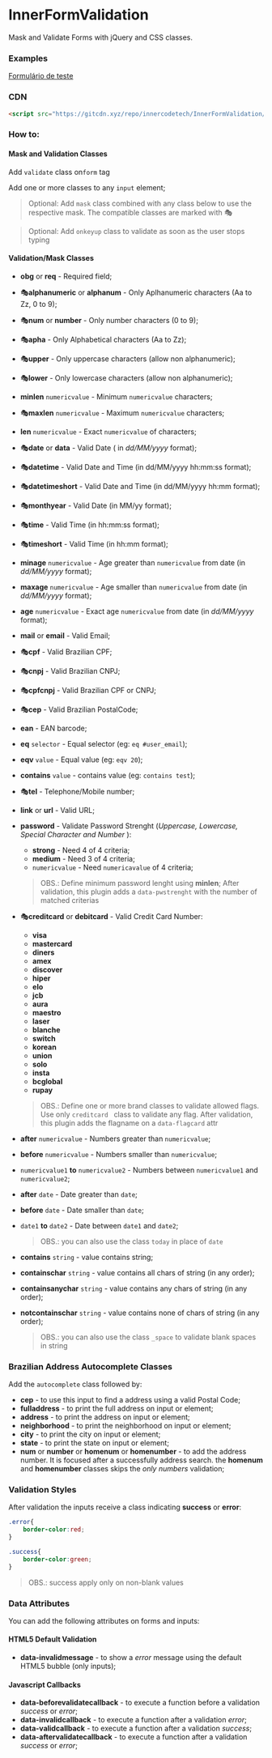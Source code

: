 # InnerFormValidation
Mask and Validate Forms with jQuery and CSS classes.



### Examples

[Formulário de teste]( https://innercodetech.github.io/InnerFormValidation/TestForm )

### CDN

```html
<script src="https://gitcdn.xyz/repo/innercodetech/InnerFormValidation/master/InnerFormValidation.js"></script>
```



### How to:

#### Mask and Validation Classes

Add  `validate` class on`form` tag

Add one or more classes to any `input` element;

> Optional: Add `mask` class combined with any class below to use the respective mask. The compatible classes are marked with 🎭

>Optional: Add `onkeyup` class to validate as soon as the user stops typing
>
#### Validation/Mask Classes

- **obg** or **req** - Required field;
  
- 🎭**alphanumeric** or **alphanum** - Only Aplhanumeric characters (Aa to Zz, 0 to 9);

- 🎭**num** or **number** - Only number characters (0 to 9);
  
- 🎭**apha** - Only Alphabetical characters (Aa to Zz);
  
- 🎭**upper** - Only uppercase characters (allow non alphanumeric);
  
- 🎭**lower** - Only lowercase characters (allow non alphanumeric);
  
- **minlen** `numericvalue` - Minimum `numericvalue` characters;

- 🎭**maxlen** `numericvalue` - Maximum `numericvalue` characters;

- **len** `numericvalue` - Exact `numericvalue` of characters;

- 🎭**date** or **data** - Valid Date  ( in *dd/MM/yyyy* format);

- 🎭**datetime** - Valid Date and Time (in dd/MM/yyyy hh:mm:ss format);

- 🎭**datetimeshort** - Valid Date and Time (in dd/MM/yyyy hh:mm format);

- 🎭**monthyear** - Valid Date (in MM/yy format);

- 🎭**time** - Valid Time (in hh:mm:ss format);

- 🎭**timeshort** - Valid Time (in hh:mm format);

- **minage** `numericvalue` - Age greater than `numericvalue`  from date (in *dd/MM/yyyy* format);

- **maxage** `numericvalue` - Age smaller than `numericvalue`  from date (in *dd/MM/yyyy* format);

- **age** `numericvalue` - Exact age `numericvalue`  from date (in *dd/MM/yyyy* format);

- **mail** or **email** - Valid Email;

- 🎭**cpf** - Valid  Brazilian CPF;

- 🎭**cnpj** - Valid Brazilian CNPJ;

- 🎭**cpfcnpj** - Valid Brazilian CPF or CNPJ;

- 🎭**cep** - Valid  Brazilian PostalCode;
 
- **ean** - EAN barcode;

- **eq** `selector` - Equal selector (eg: `eq #user_email`);

-  **eqv** `value` - Equal value (eg: `eqv 20`);

-  **contains** `value` - contains value (eg: `contains test`);
	
-  🎭**tel** - Telephone/Mobile number;

-  **link** or **url** - Valid URL;

- **password** - Validate Password Strenght (*Uppercase, Lowercase, Special Character and Number* ):

  - **strong** - Need 4 of 4 criteria;
  - **medium** - Need 3 of 4 criteria;
  - `numericvalue` - Need `numericavalue` of 4 criteria;

  > OBS.: Define minimum password lenght using **minlen**; After validation, this plugin adds a `data-pwstrenght` with the number of matched criterias

- 🎭**creditcard** or **debitcard** - Valid Credit Card Number:

  - **visa** 
  - **mastercard**
  - **diners**
  - **amex**
  - **discover**
  - **hiper**
  - **elo**
  - **jcb**
  - **aura**
  - **maestro**
  - **laser**
  - **blanche**
  - **switch**
  - **korean**
  - **union**
  - **solo**
  - **insta**
  - **bcglobal**
  - **rupay**
  
  > OBS.: Define one or more brand classes to validate allowed flags. Use only  `creditcard ` class to validate any flag. After validation, this plugin adds the flagname on a `data-flagcard` attr
  
- **after** `numericvalue` - Numbers greater than `numericvalue`;

- **before** `numericvalue` - Numbers smaller than `numericvalue`;

- `numericvalue1` **to** `numericvalue2` - Numbers between `numericvalue1` and `numericvalue2`;

- **after** `date` - Date greater than `date`;

- **before** `date` - Date smaller than `date`;

- `date1` **to** `date2` - Date between `date1` and `date2`;

  > OBS.: you can also use the class `today` in place of `date`


- **contains** `string` - value contains string;

- **containschar** `string` - value contains all chars of string (in any order);

- **containsanychar** `string` - value contains any chars of string (in any order);

- **notcontainschar** `string` - value contains none of chars of string (in any order);

  >  OBS.: you can also use the class `_space` to validate blank spaces in string






### Brazilian Address Autocomplete Classes

Add the  `autocomplete` class followed by:

 - **cep** - to use this input to find a address using a valid Postal Code;
 - **fulladdress** - to print the full address on input or element;
 - **address** - to print the address on input or element;
 - **neighborhood** - to print the neighborhood on input or element;
 - **city** - to print the city on input or element;
 - **state** - to print the state on input or element;
 - **num** or **number** or **homenum** or **homenumber** - to add the address number. It is focused after a successfully address search. the **homenum** and **homenumber** classes skips the *only numbers* validation;

### Validation Styles

After validation the inputs receive a class indicating **success** or **error**:

```css
.error{
    border-color:red;
}

.success{
    border-color:green;
}
```

> OBS.: success apply only on non-blank values



### Data Attributes

You can add the following attributes on forms and inputs:

#### HTML5 Default Validation

- **data-invalidmessage** - to show a *error* message using the default HTML5 bubble (only inputs);

#### Javascript Callbacks

- **data-beforevalidatecallback** - to execute a function before a validation *success* or *error*;
- **data-invalidcallback** - to execute a function  after a validation *error*;
- **data-validcallback** - to execute a function  after a validation *success*;
- **data-aftervalidatecallback** - to execute a function  after a validation *success* or *error*;

 

